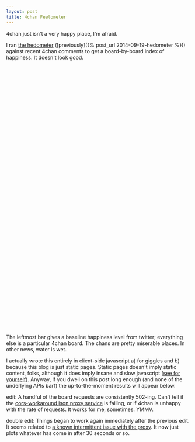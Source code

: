 ```yaml
---
layout: post
title: 4chan Feelometer
---
```

<!--<script src="/bower_components/Chart.js/Chart.min.js"></script>-->

<script type="text/javascript" src="https://www.google.com/jsapi"></script>
<script type="text/javascript" src="/js/posts/feelometer.js"></script>
	
<script type="text/javascript">
//google.load('visualization', '1.0', {'packages':['corechart']});
//google.setOnLoadCallback(drawChart);
//function drawChart() {
//	var boards = ['a','b','c','d','e','f','g','gif','h','hr','k',
//							'm','n','o','p','r','s','t','u','v','vg','vr','w',
//							'wg','i','r9k','s4s','cm','hm','lgbt','y','3','adv',
//							'an','asp','biz','cgl','ck','co','diy','fa','fit','gd',
//							'hc','int','jp','lit','mlp','mu','n','out','po','pol',
//							'sci','soc','sp','tg','toy','trv','tv','vp','wsg'];
// results as of writing 
var initialResults = {"cm": 5.425002730748199,"p":5.3771905379133145,"wg":5.377719780219743,"sci":5.3657118130680885,"out": 5.358284754965136,"gd": 5.398906723963673,"hc":5.414092299847019,"asp":5.343885333681684,"3":5.3921607773852696,"f":5.344677804295937,"a":5.328854510690094,"e":5.4044412788856775,"c":5.429960396039591,"b":5.364065866420407,"d":5.3895824324325075,"g":5.362766502884105,"gif":5.366887554837231,"m":5.326213533049008,"h":5.3696168940385425,"hr":5.365917948717926,"o":5.374439489785443,"r":5.414914163090115,"k":5.283040382110436,"n":5.364673010601787,"s":5.447247899159623,"t":5.346255479023144,"u":5.394473576959723,"v":5.349644426688015,"vg":5.332187185508259,"vr": 5.365004443008436,"w":5.4159522949041925,"lgbt":5.37267376768785,"i":5.419061936259809,"vr":5.3621776013698685,"s4s":5.497040977147323,"r9k":5.3561711165049894,"hm":5.391073661735585,"y":5.310855803048044,"an":5.355603152152074,"adv":5.394964324917811,"cgl":5.39294078361544,"biz":5.388990000000132,"ck":5.402807496040958,"hc":5.413757004584819,"fa":5.387211601845794,"fit":5.342231616420136,"co":5.338502776833372,"diy":5.351330265411066,"mu":5.440378502375923,"jp":5.385352446081076,"int":5.326632710809351,"lit":5.355958134648181,"mlp":5.369290409321895,"soc":5.438110469652116,"po":5.359250461538572,"pol":5.32022851420262,"sp":5.341457023060841,"tv":5.331320220299023,"toy":5.3558653026429335,"tg":5.34994242803518,"trv":5.412777054586635,"wsg":5.334604552921857,"vp":5.345711371749172};

plotFeels('chart-div', initialResults, 6.012, true);
</script>

4chan just isn't a very happy place, I'm afraid.

I ran [the hedometer](http://hedonometer.org/) ([previously]({% post_url 2014-09-19-hedometer %})) against recent 4chan comments to
get a board-by-board index of happiness.  It doesn't look good.

<!--<canvas style="padding-left: 0;padding-right: 0;margin-left: auto;margin-right: auto;display: block;" id="initialFeel" width="720" height="720"></canvas>-->
<div id="chart-div" style="width: 720px; height: 720px;"></div>

The leftmost bar gives a baseline happiness level from twitter; everything else is a particular 4chan board.  The chans are pretty miserable places.  In other news, water is wet.

I actually wrote this entirely in client-side javascript a) for giggles and b) because this blog is just static pages.  Static pages doesn't imply static content, folks, although it does imply insane and slow javascript ([see for yourself](/js/posts/feelometer.js)).  Anyway, if you dwell on this post long enough (and none of the underlying APIs barf) the up-to-the-moment results will appear below.

edit: A handful of the board requests are consistently 502-ing.  Can't tell if the [cors-workaround json proxy service](https://github.com/afeld/jsonp) is failing, or if 4chan is unhappy with the rate of requests.  It works for me, sometimes.  YMMV.

double edit: Things began to work again immediately after the previous edit.  It seems related to [a known intermittent issue with the proxy](https://github.com/afeld/jsonp/issues/18).  It now just plots whatever has come in after 30 seconds or so.

<div id="currentFeel"></div>


